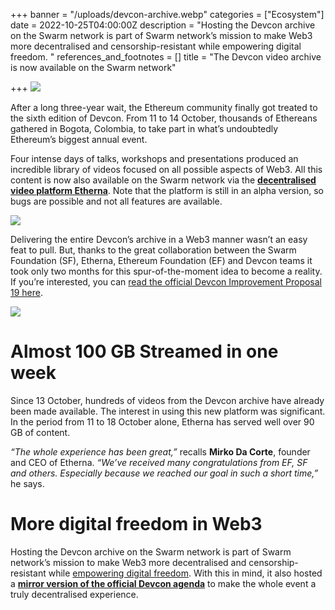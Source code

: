 +++
banner = "/uploads/devcon-archive.webp"
categories = ["Ecosystem"]
date = 2022-10-25T04:00:00Z
description = "Hosting the Devcon archive on the Swarm network is part of Swarm network’s mission to make Web3 more decentralised and censorship-resistant while empowering digital freedom. "
references_and_footnotes = []
title = "The Devcon video archive is now available on the Swarm network"

+++
![](/uploads/devcon-archive.webp)

After a long three-year wait, the Ethereum community finally got treated to the sixth edition of Devcon. From 11 to 14 October, thousands of Ethereans gathered in Bogota, Colombia, to take part in what’s undoubtedly Ethereum’s biggest annual event.

Four intense days of talks, workshops and presentations produced an incredible library of videos focused on all possible aspects of Web3. All this content is now also available on the Swarm network via the [**decentralised video platform Etherna**](https://etherna.io/). Note that the platform is still in an alpha version, so bugs are possible and not all features are available.

![](/uploads/devcon-etherna.webp)

Delivering the entire Devcon’s archive in a Web3 manner wasn’t an easy feat to pull. But, thanks to the great collaboration between the Swarm Foundation (SF), Etherna, Ethereum Foundation (EF) and Devcon teams it took only two months for this spur-of-the-moment idea to become a reality. If you’re interested, you can [read the official Devcon Improvement Proposal 19 here](https://github.com/efdevcon/DIPs/blob/master/DIPs/DIP-19.md).

![](/uploads/efdevcon-tweet.png)

# Almost 100 GB Streamed in one week

Since 13 October, hundreds of videos from the Devcon archive have already been made available. The interest in using this new platform was significant. In the period from 11 to 18 October alone, Etherna has served well over 90 GB of content.

_“The whole experience has been great,”_ recalls **Mirko Da Corte**, founder and CEO of Etherna. _“We’ve received many congratulations from EF, SF and others. Especially because we reached our goal in such a short time,”_ he says.

# More digital freedom in Web3

Hosting the Devcon archive on the Swarm network is part of Swarm network’s mission to make Web3 more decentralised and censorship-resistant while [empowering digital freedom](https://ethswarmhive.medium.com/swarm-is-empowering-digital-freedom-at-devcon-live-blog-ca896524bc31). With this in mind, it also hosted a [**mirror version of the official Devcon agenda**](https://devconagenda.bzz.link/schedule/) to make the whole event a truly decentralised experience.